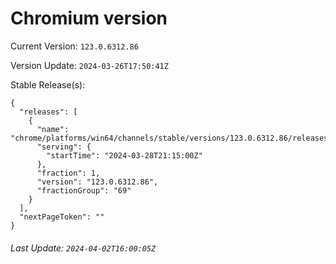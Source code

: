 # Chromium version

Current Version: `123.0.6312.86`

Version Update: `2024-03-26T17:50:41Z`

Stable Release(s):
```
{
  "releases": [
    {
      "name": "chrome/platforms/win64/channels/stable/versions/123.0.6312.86/releases/1711660500",
      "serving": {
        "startTime": "2024-03-28T21:15:00Z"
      },
      "fraction": 1,
      "version": "123.0.6312.86",
      "fractionGroup": "69"
    }
  ],
  "nextPageToken": ""
}
```

###### Last Update: `2024-04-02T16:00:05Z`
        